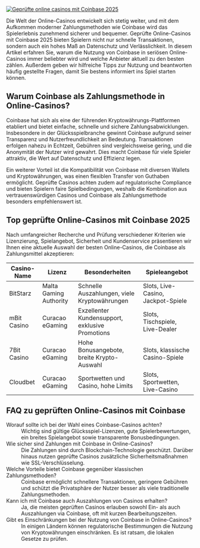 [![Geprüfte online casinos mit Coinbase 2025](https://123-caf.pages.dev/gitsignup.png)](https://vrmoo.ru/Bt82HjjY)

<p>Die Welt der Online-Casinos entwickelt sich stetig weiter, und mit dem Aufkommen moderner Zahlungsmethoden wie Coinbase wird das Spielerlebnis zunehmend sicherer und bequemer. Geprüfte Online-Casinos mit Coinbase 2025 bieten Spielern nicht nur schnelle Transaktionen, sondern auch ein hohes Maß an Datenschutz und Verlässlichkeit. In diesem Artikel erfahren Sie, warum die Nutzung von Coinbase in seriösen Online-Casinos immer beliebter wird und welche Anbieter aktuell zu den besten zählen. Außerdem geben wir hilfreiche Tipps zur Nutzung und beantworten häufig gestellte Fragen, damit Sie bestens informiert ins Spiel starten können.</p>  <h2>Warum Coinbase als Zahlungsmethode in Online-Casinos?</h2> <p>Coinbase hat sich als eine der führenden Kryptowährungs-Plattformen etabliert und bietet einfache, schnelle und sichere Zahlungsabwicklungen. Insbesondere in der Glücksspielbranche gewinnt Coinbase aufgrund seiner Transparenz und Nutzerfreundlichkeit an Bedeutung. Transaktionen erfolgen nahezu in Echtzeit, Gebühren sind vergleichsweise gering, und die Anonymität der Nutzer wird gewahrt. Dies macht Coinbase für viele Spieler attraktiv, die Wert auf Datenschutz und Effizienz legen.</p>  <p>Ein weiterer Vorteil ist die Kompatibilität von Coinbase mit diversen Wallets und Kryptowährungen, was einen flexiblen Transfer von Guthaben ermöglicht. Geprüfte Casinos achten zudem auf regulatorische Compliance und bieten Spielern faire Spielbedingungen, weshalb die Kombination aus vertrauenswürdigen Casinos und Coinbase als Zahlungsmethode besonders empfehlenswert ist.</p>  <h2>Top geprüfte Online-Casinos mit Coinbase 2025</h2> <p>Nach umfangreicher Recherche und Prüfung verschiedener Kriterien wie Lizenzierung, Spielangebot, Sicherheit und Kundenservice präsentieren wir Ihnen eine aktuelle Auswahl der besten Online-Casinos, die Coinbase als Zahlungsmittel akzeptieren:</p>  <table>   <thead>     <tr>       <th>Casino-Name</th>       <th>Lizenz</th>       <th>Besonderheiten</th>       <th>Spieleangebot</th>     </tr>   </thead>   <tbody>     <tr>       <td>BitStarz</td>       <td>Malta Gaming Authority</td>       <td>Schnelle Auszahlungen, viele Kryptowährungen</td>       <td>Slots, Live-Casino, Jackpot-Spiele</td>     </tr>     <tr>       <td>mBit Casino</td>       <td>Curacao eGaming</td>       <td>Exzellenter Kundensupport, exklusive Promotions</td>       <td>Slots, Tischspiele, Live-Dealer</td>     </tr>     <tr>       <td>7Bit Casino</td>       <td>Curacao eGaming</td>       <td>Hohe Bonusangebote, breite Krypto-Auswahl</td>       <td>Slots, klassische Casino-Spiele</td>     </tr>     <tr>       <td>Cloudbet</td>       <td>Curacao eGaming</td>       <td>Sportwetten und Casino, hohe Limits</td>       <td>Slots, Sportwetten, Live-Casino</td>     </tr>   </tbody> </table>  <h2>FAQ zu geprüften Online-Casinos mit Coinbase</h2> <dl>   <dt>Worauf sollte ich bei der Wahl eines Coinbase-Casinos achten?</dt>   <dd>Wichtig sind gültige Glücksspiel-Lizenzen, gute Spielerbewertungen, ein breites Spielangebot sowie transparente Bonusbedingungen.</dd>    <dt>Wie sicher sind Zahlungen mit Coinbase in Online-Casinos?</dt>   <dd>Die Zahlungen sind durch Blockchain-Technologie geschützt. Darüber hinaus nutzen geprüfte Casinos zusätzliche Sicherheitsmaßnahmen wie SSL-Verschlüsselung.</dd>    <dt>Welche Vorteile bietet Coinbase gegenüber klassischen Zahlungsmethoden?</dt>   <dd>Coinbase ermöglicht schnellere Transaktionen, geringere Gebühren und schützt die Privatsphäre der Nutzer besser als viele traditionelle Zahlungsmethoden.</dd>    <dt>Kann ich mit Coinbase auch Auszahlungen von Casinos erhalten?</dt>   <dd>Ja, die meisten geprüften Casinos erlauben sowohl Ein- als auch Auszahlungen via Coinbase, oft mit kurzen Bearbeitungszeiten.</dd>    <dt>Gibt es Einschränkungen bei der Nutzung von Coinbase in Online-Casinos?</dt>   <dd>In einigen Ländern können regulatorische Bestimmungen die Nutzung von Kryptowährungen einschränken. Es ist ratsam, die lokalen Gesetze zu prüfen.</dd> </dl>